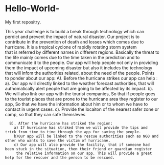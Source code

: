 # Hello-World-
My first repositry.

 This year challenge is to build a break through technology which can perdict and prevent the impact of natural disaster. Our project is to 
 contribute in the prevention of death and losses which comes due to hurricane. It is a tropical cyclone of rapidly rotating storm system  
 that is referred by different names in different regions.
          Basically the threat to the life mainly comes due to the time taken in the prediction and to communicate it to the people. 
  Our app will help people not only in providing them the impact of upcoming disaster but also it includes the technology that will infom the 
  authorities related, about the need of the people.
   Points to ponder about our app:
      A). Before the hurricane strikes our app can help :
        a). Our app will directly linked to the weather forecast authorities, that will authomatically alert people that are going to be affected
         by its impact.
         b). We will also link our app with the tourist companies, So that if people goes to the tourist places that are prone to the hurricane
          area they register to our app, So that we have the information about him or to whom we have to contact in urgent cases.
         c). Provide the locaiton of the nearest safer zone or camp, so that they can safe themsleves.
         
      B). After the hurricane has striked the region:
        a) If hurricane has striked then we will provide the tips and trick from time to time through the app for saving the people.
        b)Our app will be linked to the rescue authorities such as NGO and other who wants to save the victim of hurricane.
        c) Our app will also provide the facility, that if someone had been stuck in the situation, then their friend or guardian register
         the relative information on our app. This will provide a great help for the rescuer and the person to be rescued.
         
         
